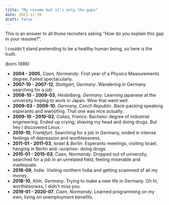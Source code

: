 ```yaml
---
title: "My resume but it's only the gaps"
date: 2021-11-30
draft: false
---
```


This is an answer to all those recruiters asking "How do you explain this gap in your resume?".

I couldn't stand pretending to be a healthy human being, so here is the truth.

(born 1986)

-   **2004 - 2005**, _Caen, Normandy_. First year of a Physics Measurements degree. Failed spectacularly.
-   **2007-10 - 2007-12**, _Stuttgart, Germany_. Wandering in Germany searching for a job.
-   **2008-10 - 2009-03**, _Heidelberg, Germany_. Learning japanese at the university hoping to work in Japan. Wow that went well.
-   **2009-03 - 2009-10**, _Germany, Czech Republic_. Back-packing speaking esperanto and wwoofing. That one was nice actually.
-   **2009-10 - 2010-02**, _Calais, France_. Bachelor degree of industrial engineering. Ended up crying, shaving my head and doing drugs. But hey I discovered Linux.
-   **2010-10**, _Frankfurt_. Searching for a job in Germany, ended in intense feelings of depression and worthlessness.
-   **2011-01 - 2011-03**, _Israel & Berlin_. Esperanto meetings, visiting Israel, hanging in Berlin and -surprise- doing drugs.
-   **2015-01 - 2015-03**, _Caen, Normandy_. Dropped out of university, searched for a job in an unrelated field, feeling miserable and inadequate.
-   **2018-09**, _India_. Visiting northern India and getting scammed of all my money.
-   **2018-10**, _Köln, Germany_. Trying to make a new life in Germany. Oh hi, worthlessness, I didn't miss you.
-   **2019-01 - 2020-07**, _Caen, Normandy_. Learned programming on my own, living on unemployment benefits.
